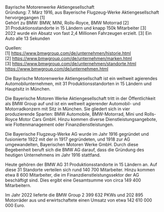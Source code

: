 Bayrische Motorenwerke Aktiengesellschaft  
Gründung: 7. März 1916, aus Bayerische Flugzeug-Werke Aktiengesellschaft hervorgegangen [1]  
Gehört zu BMW: BMW, MINI, Rolls-Royce, BMW Motorrad [2]  
31 Produktionsstandorte in 15 Ländern und knapp 150k Mitarbeiter [3]  
2022 wurde ein Absatz von fast 2,4 Millionen Fahrzeugen erzielt. [3] Ein Auto alle 13 Sekunden

Quellen:  
[1] https://www.bmwgroup.com/de/unternehmen/historie.html  
[2] https://www.bmwgroup.com/de/unternehmen/marken.html  
[3] https://www.bmwgroup.com/de/unternehmen/standorte.html  
https://www.bmwgroup.com/de/unternehmen.html


Die Bayrische Motorenwerke Aktiengesellschaft ist ein weltweit agierendes Automobilunternehmen, mit 31 Produktionsstandorten in 15 Ländern und Hauptsitz in München.

Die Bayerische Motoren Werke Aktiengesellschaft tritt in der Öffentlichkeit als BMW Group auf und ist ein weltweit agierender Automobil- und Motorradkonzern mit Sitz in München. Sie gliedert sich in vier produzierende Sparten: BMW Automobile, BMW-Motorrad, Mini und Rolls-Royce Motor Cars GmbH. Hinzu kommen diverse Dienstleistungsangebote, wie Flottenmanagement oder Finanzdienstleistungen.  

Die Bayerische Flugzeug-Werke AG wurde im Jahr 1916 gegründet und fusionierte 1922 mit der in 1917 gegründeten, und 1918 zur AG umgewandelten, Bayerischen Motoren Werke GmbH. Durch diese Begebenheit beruft sich die BMW AG darauf, dass die Gründung des heutigen Unternehmens im Jahr 1916 stattfand.  

Heute gehören der BMW AG 31 Produktionsstandorte in 15 Ländern an. Auf diese 31 Standorte verteilen sich rund 140 700 Mitarbeiter. Hinzu kommen etwa 8 600 Mitarbeiter, die im Finanzdienstleistungssektor der AG beschäftigt sind. Dies ergibt eine Gesamtsumme von circa 149 400 Mitarbeitern.  

Im Jahr 2022 lieferte die BMW Group 2 399 632 PKWs und 202 895 Motorräder aus und erwirtschaftete einen Umsatz von etwa 142 610 000 000 Euro.  